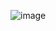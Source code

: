 ![image](https://user-images.githubusercontent.com/112846423/202981341-78ccb3d9-8596-46b9-9bde-02b63aa6b2d1.png)
